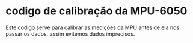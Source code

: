 # codigo de calibração da MPU-6050
Este codigo serve para calibrar as medições da MPU antes de ela nos passar os dados, assim evitemos dados imprecisos.